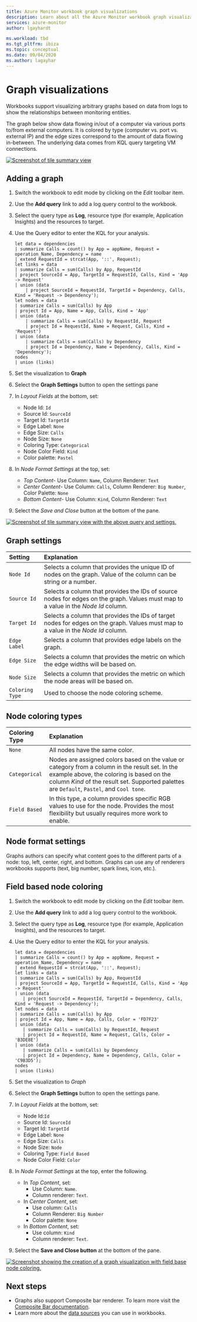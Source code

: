 ```yaml
---
title: Azure Monitor workbook graph visualizations
description: Learn about all the Azure Monitor workbook graph visualizations.
services: azure-monitor
author: lgayhardt

ms.workload: tbd
ms.tgt_pltfrm: ibiza
ms.topic: conceptual
ms.date: 09/04/2020
ms.author: lagayhar
---
```


# Graph visualizations

Workbooks support visualizing arbitrary graphs based on data from logs to show the relationships between monitoring entities.

The graph below show data flowing in/out of a computer via various ports to/from external computers. It is colored by type (computer vs. port vs. external IP) and the edge sizes correspond to the amount of data flowing in-between. The underlying data comes from KQL query targeting VM connections.

[![Screenshot of tile summary view](./media/workbooks-graph-visualizations/graph.png)](./media/workbooks-graph-visualizations/graph.png#lightbox)

## Adding a graph
1. Switch the workbook to edit mode by clicking on the _Edit_ toolbar item.
2. Use the **Add query** link to add a log query control to the workbook.
3. Select the query type as **Log**, resource type (for example, Application Insights) and the resources to target.
4. Use the Query editor to enter the KQL for your analysis.

    ```kusto
    let data = dependencies
    | summarize Calls = count() by App = appName, Request = operation_Name, Dependency = name
    | extend RequestId = strcat(App, '::', Request);
    let links = data
    | summarize Calls = sum(Calls) by App, RequestId
    | project SourceId = App, TargetId = RequestId, Calls, Kind = 'App -> Request'
    | union (data
        | project SourceId = RequestId, TargetId = Dependency, Calls, Kind = 'Request -> Dependency');
    let nodes = data
    | summarize Calls = sum(Calls) by App
    | project Id = App, Name = App, Calls, Kind = 'App'
    | union (data
        | summarize Calls = sum(Calls) by RequestId, Request
        | project Id = RequestId, Name = Request, Calls, Kind = 'Request')
    | union (data
        | summarize Calls = sum(Calls) by Dependency
        | project Id = Dependency, Name = Dependency, Calls, Kind = 'Dependency');
    nodes
    | union (links)
    ```

5. Set the visualization to **Graph**
6. Select the **Graph Settings** button to open the settings pane
7. In _Layout Fields_ at the bottom, set:
    * Node Id: `Id`
    * Source Id: `SourceId`
    * Target Id: `TargetId`
    * Edge Label: `None`
    * Edge Size: `Calls`
    * Node Size: `None`
    * Coloring Type: `Categorical`
    * Node Color Field: `Kind`
    * Color palette: `Pastel`
8. In _Node Format Settings_ at the top, set:
    * _Top Content_- Use Column: `Name`, Column Renderer: `Text`
    * _Center Content_- Use Column: `Calls`, Column Renderer: `Big Number`, Color Palette: `None`
    * _Bottom Content_- Use Column: `Kind`, Column Renderer: `Text`
9. Select the _Save and Close_ button at the bottom of the pane.

[![Screenshot of tile summary view with the above query and settings.](./media/workbooks-graph-visualizations/graph-settings.png)](./media/workbooks-graph-visualizations/graph-settings.png#lightbox)

## Graph settings

| Setting         | Explanation                                                                                                        |
|:----------------|:-------------------------------------------------------------------------------------------------------------------|
| `Node Id`       | Selects a column that provides the unique ID of nodes on the graph. Value of the column can be string or a number. |
| `Source Id`     | Selects a column that provides the IDs of source nodes for edges on the graph. Values must map to a value in the _Node Id_ column. |
| `Target Id`     | Selects a column that provides the IDs of target nodes for edges on the graph. Values must map to a value in the _Node Id_ column. |
| `Edge Label`    | Selects a column that provides edge labels on the graph.                                                            |
| `Edge Size`     | Selects a column that provides the metric on which the edge widths will be based on.                                |
| `Node Size`     | Selects a column that provides the metric on which the node areas will be based on.                                 |
| `Coloring Type` | Used to choose the node coloring scheme.                                                                            |

## Node coloring types

| Coloring Type | Explanation |
|:------------- |:------------|
| `None`        | All nodes have the same color. |
| `Categorical` | Nodes are assigned colors based on the value or category from a column in the result set. In the example above, the coloring is based on the column _Kind_ of the result set. Supported palettes are `Default`, `Pastel`, and `Cool tone`.  |
| `Field Based` | In this type, a column provides specific RGB values to use for the node. Provides the most flexibility but usually requires more work to enable.  |

## Node format settings

Graphs authors can specify what content goes to the different parts of a node: top, left, center, right, and bottom. Graphs can use any of renderers workbooks supports (text, big number, spark lines, icon, etc.).

## Field based node coloring

1. Switch the workbook to edit mode by clicking on the _Edit_ toolbar item.
2. Use the **Add query** link to add a log query control to the workbook.
3. Select the query type as **Log**, resource type (for example, Application Insights), and the resources to target.
4. Use the Query editor to enter the KQL for your analysis.

     ```kusto
    let data = dependencies
    | summarize Calls = count() by App = appName, Request = operation_Name, Dependency = name
    | extend RequestId = strcat(App, '::', Request);
    let links = data
    | summarize Calls = sum(Calls) by App, RequestId
    | project SourceId = App, TargetId = RequestId, Calls, Kind = 'App -> Request'
    | union (data
        | project SourceId = RequestId, TargetId = Dependency, Calls, Kind = 'Request -> Dependency');
    let nodes = data
    | summarize Calls = sum(Calls) by App
    | project Id = App, Name = App, Calls, Color = 'FD7F23'
    | union (data
        | summarize Calls = sum(Calls) by RequestId, Request
        | project Id = RequestId, Name = Request, Calls, Color = 'B3DE8E')
    | union (data
        | summarize Calls = sum(Calls) by Dependency
        | project Id = Dependency, Name = Dependency, Calls, Color = 'C9B3D5');
    nodes
    | union (links)
    ```
5. Set the visualization to *Graph*
6. Select the **Graph Settings**  button to open the settings pane.
7. In *Layout Fields* at the bottom, set:
    * Node Id:`Id`
    * Source Id: `SourceId`
    * Target Id: `TargetId`
    * Edge Label: `None`
    * Edge Size: `Calls`
    * Node Size: `Node`
    * Coloring Type: `Field Based`
    * Node Color Field: `Color`
8. In *Node Format Settings* at the top, enter the following.
    * In *Top Content*, set:
        * Use Column: `Name`.
        * Column renderer: `Text`.
    * In *Center Content*, set:
        * Use column: `Calls`
        * Column Renderer: `Big Number`
        * Color palette: `None`
    * In *Bottom Content*, set:
        * Use column: `Kind`
        * Column renderer: `Text`.
9. Select the **Save and Close button** at the bottom of the pane.

[![Screenshot showing the creation of a graph visualization with field base node coloring.](./media/workbooks-graph-visualizations/graph-field-based.png)](./media/workbooks-graph-visualizations/graph-field-based.png#lightbox)

## Next steps

* Graphs also support Composite bar renderer. To learn more visit the [Composite Bar documentation](workbooks-composite-bar.md).
* Learn more about the [data sources](workbooks-../agents/data-sources.md) you can use in workbooks.
